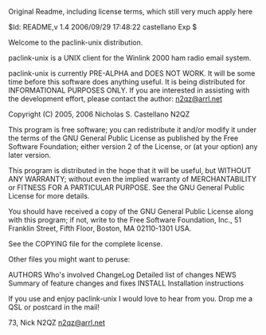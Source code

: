 Original Readme, including license terms, which still very much apply here

$Id: README,v 1.4 2006/09/29 17:48:22 castellano Exp $

Welcome to the paclink-unix distribution.

paclink-unix is a UNIX client for the Winlink 2000 ham radio email
system.

paclink-unix is currently PRE-ALPHA and DOES NOT WORK.  It will be
some time before this software does anything useful.  It is being
distributed for INFORMATIONAL PURPOSES ONLY.  If you are interested in
assisting with the development effort, please contact the author:
n2qz@arrl.net

Copyright (C) 2005, 2006 Nicholas S. Castellano N2QZ

This program is free software; you can redistribute it and/or modify
it under the terms of the GNU General Public License as published by
the Free Software Foundation; either version 2 of the License, or
(at your option) any later version.

This program is distributed in the hope that it will be useful,
but WITHOUT ANY WARRANTY; without even the implied warranty of
MERCHANTABILITY or FITNESS FOR A PARTICULAR PURPOSE.  See the
GNU General Public License for more details.

You should have received a copy of the GNU General Public License along
with this program; if not, write to the Free Software Foundation, Inc.,
51 Franklin Street, Fifth Floor, Boston, MA 02110-1301 USA.

See the COPYING file for the complete license.

Other files you might want to peruse:

AUTHORS		Who's involved
ChangeLog	Detailed list of changes
NEWS		Summary of feature changes and fixes
INSTALL		Installation instructions

If you use and enjoy paclink-unix I would love to hear from you.
Drop me a QSL or postcard in the mail!

73,
Nick N2QZ
n2qz@arrl.net
